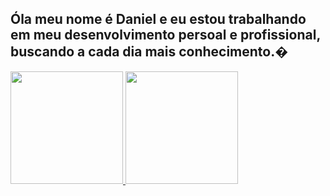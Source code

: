 ## Óla meu nome é Daniel e eu estou trabalhando em meu desenvolvimento persoal e profissional, buscando a cada dia mais conhecimento.� 
<div align = "centro">
  <a href="https://github.com/daniel9821">
  <img height="180em" src="https://github-readme-stats.vercel.app/api?username=daniel9821&show_icons=true&theme=dracula&include_all_commits=true&count_private=true"/>
  <img height="180em" src="https://github-readme-stats.vercel.app/api/top-langs/?username=daniel9821&layout=compact&langs_count=7&theme=dracula"/>
</div>

